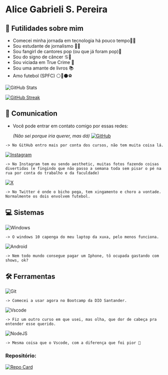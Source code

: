 
# Alice Gabrieli S. Pereira

## 👩 Futilidades sobre mim
- Comecei minha jornada em tecnologia há pouco tempo👩‍💻
- Sou estudante de jornalismo 📰🤓
- Sou fangirl de cantores pop (ou que já foram pop)🎤
- Sou do signo de câncer ♋🦀
- Sou viciada em True Crime 🔪
- Sou uma amante de livros 📚
- Amo futebol (SPFC) ⚪🔴⚫⚽

![GitHub Stats](https://github-readme-stats.vercel.app/api?username=AlynhaBe&theme=transparent&bg_color=FFC0CB&border_color=FF69B4&show_icons=true&icon_color=FF69B4&title_color=FF1493&text_color=FF69B4)

[![GitHub Streak](https://streak-stats.demolab.com/?user=AlynhaBe&theme=bear&background=FFC0CB&border=FF69B4&dates=FF69B4)](https://git.io/streak-stats)

## 📩 Comunication
- Você pode entrar em contato comigo por essas redes:

     _(Não sei porque iria querer, mas dá)_
[![GitHub](https://img.shields.io/badge/GitHub-FFC0CB?style=for-the-badge&logo=github&logoColor=FF69B4)](https://github.com/AlynhaBe) 
```
-> No GitHub entro mais por conta dos cursos, não tem muita coisa lá.
```

[![Instagram](https://img.shields.io/badge/-Instagram-FFC0CB?style=for-the-badge&logo=instagram&logoColor=FF69B4)](https://www.instagram.com/alice.gab.rieli/)
```
-> No Instagram tem eu sendo aesthetic, muitas fotos fazendo coisas divertidas (e fingindo que não passo a semana toda sem pisar o pé na rua por conta do trabalho e da faculdade)
```

[![X](https://img.shields.io/badge/X-FFC0CB?style=for-the-badge&logo=x)](https://www.x.com/AlynhaBe)
```
-> No Twitter é onde o bicho pega, tem xingamento e choro a vontade. Normalmente os dois envolvem futebol.
```


## 💻 Sistemas
![Windows](https://img.shields.io/badge/Windows-FFC0CB?style=for-the-badge&logo=windows&logoColor=FF69B4)
```
-> O windows 10 capenga do meu laptop da xuxa, pelo menos funciona.
```


![Android](https://img.shields.io/badge/Android-FFC0CB?style=for-the-badge&logo=android&logoColor=FF69B4)
```
-> Nem todo mundo consegue pagar um Iphone, tô ocupada gastando com shows, ok?
```


## 🛠 Ferramentas
![Git](https://img.shields.io/badge/GIT-FFC0CB?style=for-the-badge&logo=git&logoColor=FF69B4)
```
-> Comecei a usar agora no Bootcamp da DIO Santander.
```


![Vscode](https://img.shields.io/badge/Vscode-FFC0CB?style=for-the-badge&logo=visual-studio-code&logoColor=FF69B4)
```
-> Fiz um outro curso em que usei, mas olha, que dor de cabeça pra entender esse querido.
```


![NodeJS](https://img.shields.io/badge/node.js-FFC0CB?style=for-the-badge&logo=node.js&logoColor=FF69B4)
```
-> Mesma coisa que o Vscode, com a diferença que foi pior 🤡
```

### Repositório:
[![Repo Card](https://github-readme-stats.vercel.app/api/pin/?username=AlynhaBe&repo=dio-lab-open-source&bg_color=FFC0CB&border_color=FF69B4&show_icons=true&icon_color=FF69B4&title_color=E94D5F&text_color=FF69B4)](https://github.com/AlynhaBe/dio-lab-open-source)
